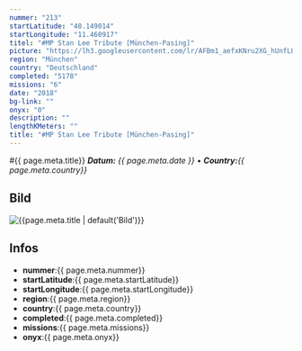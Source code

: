 ```yaml
---
nummer: "213"
startLatitude: "48.149014"
startLongitude: "11.460917"
titel: "#MP Stan Lee Tribute [München-Pasing]"
picture: "https://lh3.googleusercontent.com/lr/AFBm1_aefxKNru2XG_hUnfLUib6NXySzg3jXSJW1gsomqmnEt8WqAtPTO9GaxjG-OUAiy3GGN3xuZyM_9KNNOp6CxXB58u9c2gfyOg_9fpbN37ulHfOr-gaLjEeHL8FZe2HTz4JohHbdq3sHAr-Qe1gxYbyPNaOb4aolV93ZDG_76nJDvyLoHt2kbZwr2nQrsD1QnSHr1iXPvtgC8pEpXnTBE0Lf60G78R3aY40PAPxCA1WdM2lJRUkozF8wqcPIgLZ35oUmafhT74-GwAItBEK6sH-b0aoDRWkYc5FuQKK9_18temLUVeizwl2gR2VwLbm_TMsgHTBPE-B6YT8f0aY7G4PIJZsU02FcftgfOf7lcznZWFnl-Q-O2lDg69klsL2hJzy8NGz0ySS0cNc7eJTt-rLdKYVRAkg8egZjzBX6AG-tfWRLp4qj0hXidcuqcngFDzhob9-O0rgJ27LWhWNVhm1eIt-GF6qZi_WcoXQ5E8JPsjO3ewdlyxDmO159Cs_YGwG6qu874-OXBlTPsrv2-fO6FyhNStWmSvQotYnK16GpjrHd9g8UAF_kWHeSh4vxz7JJJgbfN80Qk9gf4s5CuFL-DE0iFXerXV0AAE7Ud96W0bVatoec0rm9NoWCTl-nJEnEZ4bqmYk58U6qaiC9KQW3ykQRhqNS8D19wCmIfXjYXxmY3zZ6l71ZMnV_xuqyNjW7wd2j-obsFEqKJao4KDELZwXdxBn85wvrlrx9L0XS4G2vhaAsSuLLzhbLNCoWg97Ba1ZqEmzASySDUsXA3G5d7u-yxqqrGzwF-YYXusPWE2s3bs6GhOAX8n0kjhkxLOM6jH3sPIHBstbXPM5TrFyrTGP8eec"
region: "München"
country: "Deutschland"
completed: "5178"
missions: "6"
date: "2018"
bg-link: ""
onyx: "0"
description: ""
lengthKMeters: ""
title: "#MP Stan Lee Tribute [München-Pasing]"
---
```


#{{ page.meta.title}}
_**Datum:** {{ page.meta.date }} • **Country:**{{ page.meta.country}}_

## Bild
![{{page.meta.title | default('Bild')}}]({{page.meta.picture}})

## Infos
- **nummer**:{{ page.meta.nummer}}
- **startLatitude**:{{ page.meta.startLatitude}}
- **startLongitude**:{{ page.meta.startLongitude}}
- **region**:{{ page.meta.region}}
- **country**:{{ page.meta.country}}
- **completed**:{{ page.meta.completed}}
- **missions**:{{ page.meta.missions}}
- **onyx**:{{ page.meta.onyx}}

